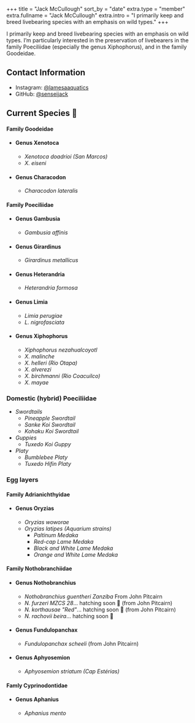 +++
title = "Jack McCullough"
sort_by = "date"
extra.type = "member"
extra.fullname = "Jack McCullough"
extra.intro = "I primarily keep and breed livebearing species with an emphasis on wild types."
+++

I primarily keep and breed livebearing species with an emphasis on wild types. I’m particularly interested in the preservation of livebearers in the family Poeciliidae (especially the genus Xiphophorus), and in the family Goodeidae.

## Contact Information

- Instagram: [@lamesaaquatics](https://www.instagram.com/lamesaaquatics)
- GitHub: [@senseijack](https://github.com/senseijack)

## Current Species 🐠
#### Family Goodeidae
- #### Genus Xenotoca  
  - *Xenotoca doadrioi (San Marcos)*  
  - *X. eiseni*  
- #### Genus Characodon  
  - *Characodon lateralis*
#### Family Poeciliidae
- #### Genus Gambusia  
  - *Gambusia affinis*
- #### Genus Girardinus   
  - *Girardinus metallicus*  
- #### Genus Heterandria  
  - *Heterandria formosa*
- #### Genus Limia  
  - *Limia perugiae*  
  - *L. nigrofasciata*  
- #### Genus Xiphophorus
  - *Xiphophorus nezahualcoyotl*  
  - *X. malinche*  
  - *X. helleri (Rio Otapa)*  
  - *X. alverezi*  
  - *X. birchmanni (Rio Coacuilco)*
  - *X. mayae*  

### Domestic (hybrid) Poeciliidae
- *Swordtails*
  - *Pineapple Swordtail*  
  - *Sanke Koi Swordtail*
  - *Kohaku Koi Swordtail*
- *Guppies*
  - *Tuxedo Koi Guppy*
- *Platy*
  - *Bumblebee Platy*
  - *Tuxedo Hifin Platy*  
### Egg layers
#### Family Adrianichthyidae
- #### Genus Oryzias
  - *Oryzias woworae*
  - *Oryzias latipes (Aquarium strains)*
    - *Paltinum Medaka*
    - *Red-cap Lame Medaka*
    - *Black and White Lame Medaka*
    - *Orange and White Lame Medaka*
#### Family  Nothobranchiidae
- #### Genus Nothobranchius
  - *Nothobranchius guentheri Zanziba* From John Pitcairn
  - *N. furzeri MZCS 28*... hatching soon 🤞 (from John Pitcairn)  
  - *N. korthausae "Red"*... hatching soon 🤞 (from John Pitcairn)   
  - *N. rachovii beira*... hatching soon 🤞
- #### Genus Fundulopanchax
  - *Fundulopanchax scheeli* (from John Pitcairn)
- #### Genus Aphyosemion 
  - *Aphyosemion striatum (Cap Estérias)*
#### Famly Cyprinodontidae 
- #### Genus Aphanius
  - *Aphanius mento* 

<!-- ## Past Species 🐟
#### Family Anablepidae
- #### Genus Jenynsia 
  - *Jenynsia onca* 
#### Family Zenarchopteridae 
- #### Genus Dermogenys
  - *Dermogenys pusilla (Aquarium strain)*  -->